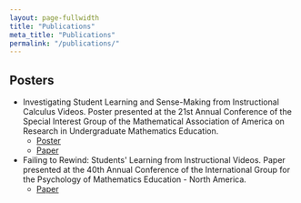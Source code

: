 ```yaml
---
layout: page-fullwidth
title: "Publications"
meta_title: "Publications"
permalink: "/publications/"
---
```


## Posters
  - Investigating Student Learning and Sense-Making from Instructional Calculus Videos. Poster presented at the 21st Annual Conference of the Special Interest Group of the Mathematical Association of America on Research in Undergraduate Mathematics Education.
    - [Poster](https://drive.google.com/open?id=1cjlkJON6VT1Nw6PlQNGXfcHn0K83ATbI)
    - [Paper](https://drive.google.com/open?id=1ISOaMys63rvRJyPVgAHRycCaQLJHGVWj)
  - Failing to Rewind: Students' Learning from Instructional Videos. Paper presented at the 40th Annual Conference of the International Group for the Psychology of Mathematics Education - North America.
	- [Paper](https://drive.google.com/open?id=1rLSoQAZXvzM9O2wLb5BEyA-8tsuAsJCS)
